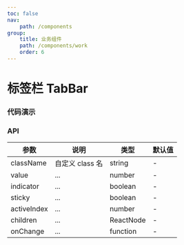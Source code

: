 ```yaml
---
toc: false
nav:
    path: /components
group:
    title: 业务组件
    path: /components/work
    order: 6
---
```


# 标签栏 TabBar

### 代码演示

### API

| 参数        | 说明            | 类型      | 默认值 |
| ----------- | --------------- | --------- | ------ |
| className   | 自定义 class 名 | string    | -      |
| value       | ...             | number    | -      |
| indicator   | ...             | boolean   | -      |
| sticky      | ...             | boolean   | -      |
| activeIndex | ...             | number    | -      |
| children    | ...             | ReactNode | -      |
| onChange    | ...             | function  | -      |
